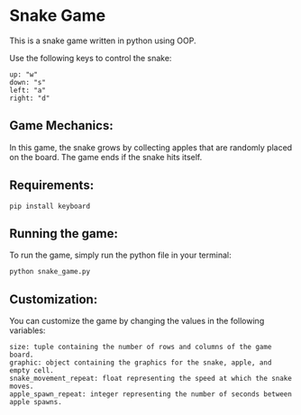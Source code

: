 # Snake Game

This is a snake game written in python using OOP.

Use the following keys to control the snake:

    up: "w"
    down: "s"
    left: "a"
    right: "d"

## Game Mechanics:

In this game, the snake grows by collecting apples that are randomly placed on the board. The game ends if the snake hits itself.

## Requirements:
`pip install keyboard`

## Running the game:
To run the game, simply run the python file in your terminal:

`python snake_game.py`

## Customization:
You can customize the game by changing the values in the following variables:

    size: tuple containing the number of rows and columns of the game board.
    graphic: object containing the graphics for the snake, apple, and empty cell.
    snake_movement_repeat: float representing the speed at which the snake moves.
    apple_spawn_repeat: integer representing the number of seconds between apple spawns.
